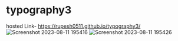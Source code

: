 # typography3
hosted Link- https://rupesh0511.github.io/typography3/
![Screenshot 2023-08-11 195416](https://github.com/rupesh0511/typography3/assets/69234169/97b66491-db0e-4f45-a755-421ec2e21392)
![Screenshot 2023-08-11 195426](https://github.com/rupesh0511/typography3/assets/69234169/2c7b0f77-8b9c-44bb-bc57-d65b59e602f8)
